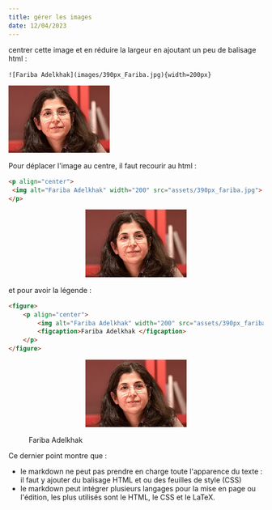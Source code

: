 ```yaml
---
title: gérer les images
date: 12/04/2023
---
```


centrer cette image et en réduire la largeur en ajoutant un peu de balisage html : 

``![Fariba Adelkhak](images/390px_Fariba.jpg){width=200px}``


<p align="left">
	<img width="200" src="assets/390px_Fariba.jpg">
</p>

Pour déplacer l'image au centre, il faut recourir au html : 

````html
<p align="center">
 <img alt="Fariba Adelkhak" width="200" src="assets/390px_fariba.jpg">
</p>
````

<p align="center">
 <img  src="assets/390px_fariba.jpg" width="200">
</p>

et pour avoir la légende : 



````html
<figure>
	<p align="center">
		<img alt="Fariba Adelkhak" width="200" src="assets/390px_fariba.jpg">
		<figcaption>Fariba Adelkhak </figcaption>
	</p>
</figure>
````



<figure>
	<p align="center">
		<img alt="Fariba Adelkhak" width="200" src="assets/390px_fariba.jpg">
		<figcaption>Fariba Adelkhak </figcaption>
	</p>
</figure>


Ce dernier point montre que : 

- le markdown ne peut pas prendre en charge toute l'apparence du texte : il faut y ajouter du balisage HTML et ou des feuilles de style (CSS)
- le markdown peut intégrer plusieurs langages pour la mise en page ou l'édition, les plus utilisés sont le HTML, le CSS et le LaTeX. 